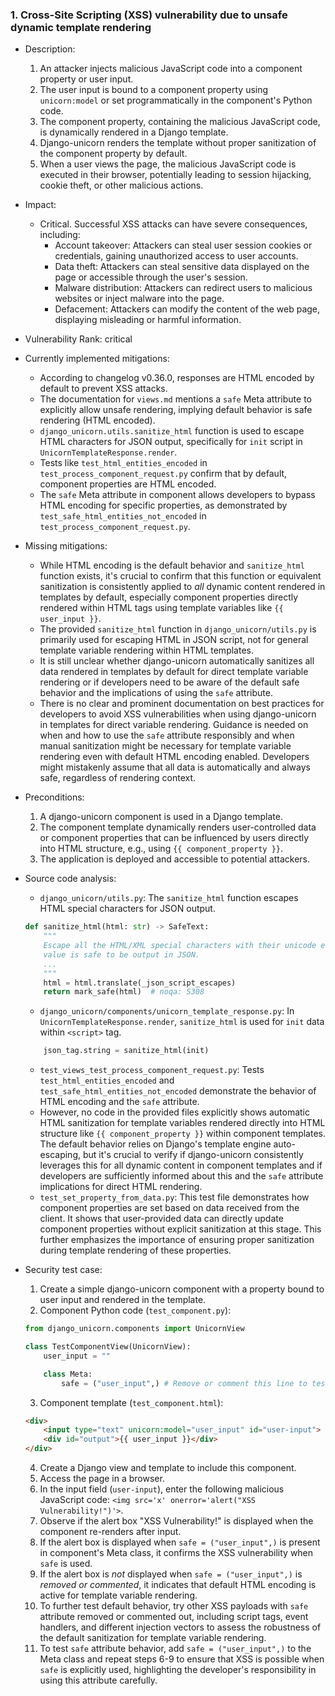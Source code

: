 ### 1. Cross-Site Scripting (XSS) vulnerability due to unsafe dynamic template rendering

* Description:
    1. An attacker injects malicious JavaScript code into a component property or user input.
    2. The user input is bound to a component property using `unicorn:model` or set programmatically in the component's Python code.
    3. The component property, containing the malicious JavaScript code, is dynamically rendered in a Django template.
    4. Django-unicorn renders the template without proper sanitization of the component property by default.
    5. When a user views the page, the malicious JavaScript code is executed in their browser, potentially leading to session hijacking, cookie theft, or other malicious actions.

* Impact:
    * Critical. Successful XSS attacks can have severe consequences, including:
        - Account takeover: Attackers can steal user session cookies or credentials, gaining unauthorized access to user accounts.
        - Data theft: Attackers can steal sensitive data displayed on the page or accessible through the user's session.
        - Malware distribution: Attackers can redirect users to malicious websites or inject malware into the page.
        - Defacement: Attackers can modify the content of the web page, displaying misleading or harmful information.

* Vulnerability Rank: critical

* Currently implemented mitigations:
    * According to changelog v0.36.0, responses are HTML encoded by default to prevent XSS attacks.
    * The documentation for `views.md` mentions a `safe` Meta attribute to explicitly allow unsafe rendering, implying default behavior is safe rendering (HTML encoded).
    * `django_unicorn.utils.sanitize_html` function is used to escape HTML characters for JSON output, specifically for `init` script in `UnicornTemplateResponse.render`.
    * Tests like `test_html_entities_encoded` in `test_process_component_request.py` confirm that by default, component properties are HTML encoded.
    * The `safe` Meta attribute in component allows developers to bypass HTML encoding for specific properties, as demonstrated by `test_safe_html_entities_not_encoded` in `test_process_component_request.py`.

* Missing mitigations:
    * While HTML encoding is the default behavior and `sanitize_html` function exists, it's crucial to confirm that this function or equivalent sanitization is consistently applied to *all* dynamic content rendered in templates by default, especially component properties directly rendered within HTML tags using template variables like `{{ user_input }}`.
    * The provided `sanitize_html` function in `django_unicorn/utils.py` is primarily used for escaping HTML in JSON script, not for general template variable rendering within HTML templates.
    * It is still unclear whether django-unicorn automatically sanitizes all data rendered in templates by default for direct template variable rendering or if developers need to be aware of the default safe behavior and the implications of using the `safe` attribute.
    * There is no clear and prominent documentation on best practices for developers to avoid XSS vulnerabilities when using django-unicorn in templates for direct variable rendering. Guidance is needed on when and how to use the `safe` attribute responsibly and when manual sanitization might be necessary for template variable rendering even with default HTML encoding enabled. Developers might mistakenly assume that all data is automatically and always safe, regardless of rendering context.

* Preconditions:
    1. A django-unicorn component is used in a Django template.
    2. The component template dynamically renders user-controlled data or component properties that can be influenced by users directly into HTML structure, e.g., using `{{ component_property }}`.
    3. The application is deployed and accessible to potential attackers.

* Source code analysis:
    * `django_unicorn/utils.py`: The `sanitize_html` function escapes HTML special characters for JSON output.
    ```python
    def sanitize_html(html: str) -> SafeText:
        """
        Escape all the HTML/XML special characters with their unicode escapes, so
        value is safe to be output in JSON.
        ...
        """
        html = html.translate(_json_script_escapes)
        return mark_safe(html)  # noqa: S308
    ```
    * `django_unicorn/components/unicorn_template_response.py`: In `UnicornTemplateResponse.render`, `sanitize_html` is used for `init` data within `<script>` tag.
    ```python
        json_tag.string = sanitize_html(init)
    ```
    * `test_views_test_process_component_request.py`: Tests `test_html_entities_encoded` and `test_safe_html_entities_not_encoded` demonstrate the behavior of HTML encoding and the `safe` attribute.
    * However, no code in the provided files explicitly shows automatic HTML sanitization for template variables rendered directly into HTML structure like `{{ component_property }}` within component templates. The default behavior relies on Django's template engine auto-escaping, but it's crucial to verify if django-unicorn consistently leverages this for all dynamic content in component templates and if developers are sufficiently informed about this and the `safe` attribute implications for direct HTML rendering.
    * `test_set_property_from_data.py`: This test file demonstrates how component properties are set based on data received from the client. It shows that user-provided data can directly update component properties without explicit sanitization at this stage. This further emphasizes the importance of ensuring proper sanitization during template rendering of these properties.

* Security test case:
    1. Create a simple django-unicorn component with a property bound to user input and rendered in the template.
    2. Component Python code (`test_component.py`):
    ```python
    from django_unicorn.components import UnicornView

    class TestComponentView(UnicornView):
        user_input = ""

        class Meta:
            safe = ("user_input",) # Remove or comment this line to test default behaviour
    ```
    3. Component template (`test_component.html`):
    ```html
    <div>
        <input type="text" unicorn:model="user_input" id="user-input">
        <div id="output">{{ user_input }}</div>
    </div>
    ```
    4. Create a Django view and template to include this component.
    5. Access the page in a browser.
    6. In the input field (`user-input`), enter the following malicious JavaScript code: `<img src='x' onerror='alert("XSS Vulnerability!")'>`.
    7. Observe if the alert box "XSS Vulnerability!" is displayed when the component re-renders after input.
    8. If the alert box is displayed when `safe = ("user_input",)` is present in component's Meta class, it confirms the XSS vulnerability when `safe` is used.
    9. If the alert box is *not* displayed when `safe = ("user_input",)` is *removed or commented*, it indicates that default HTML encoding is active for template variable rendering.
    10. To further test default behavior, try other XSS payloads with `safe` attribute removed or commented out, including script tags, event handlers, and different injection vectors to assess the robustness of the default sanitization for template variable rendering.
    11. To test `safe` attribute behavior, add `safe = ("user_input",)` to the Meta class and repeat steps 6-9 to ensure that XSS is possible when `safe` is explicitly used, highlighting the developer's responsibility in using this attribute carefully.
